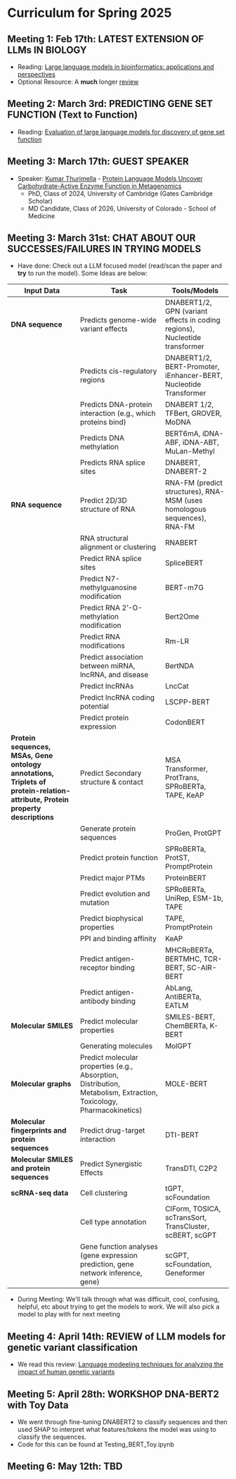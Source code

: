 # Curriculum for Spring 2025

## Meeting 1: Feb 17th: LATEST EXTENSION OF LLMs IN BIOLOGY
* Reading: [Large language models in bioinformatics: applications and perspectives](https://pmc.ncbi.nlm.nih.gov/articles/PMC10802675/)
* Optional Resource: A **much** longer [review](https://arxiv.org/abs/2401.14656)

## Meeting 2: March 3rd: PREDICTING GENE SET FUNCTION (Text to Function)
* Reading: [Evaluation of large language models for discovery of gene set function](https://doi.org/10.1038/s41592-024-02525-x)

## Meeting 3: March 17th: GUEST SPEAKER
* Speaker: [Kumar Thurimella](https://kthurimella.github.io/) - [Protein Language Models Uncover Carbohydrate-Active Enzyme Function in Metagenomics](https://pubmed.ncbi.nlm.nih.gov/37961379/)
  * PhD, Class of 2024, University of Cambridge (Gates Cambridge Scholar)
  * MD Candidate, Class of 2026, University of Colorado - School of Medicine

## Meeting 3: March 31st: CHAT ABOUT OUR SUCCESSES/FAILURES IN TRYING MODELS
* Have done: Check out a LLM focused model (read/scan the paper and **try** to run the model). Some Ideas are below:

| Input Data | Task | Tools/Models |
|------------|------|-------------|
| **DNA sequence** | Predicts genome-wide variant effects | DNABERT1/2, GPN (variant effects in coding regions), Nucleotide transformer |
| | Predicts cis-regulatory regions | DNABERT1/2, BERT-Promoter, iEnhancer-BERT, Nucleotide Transformer |
| | Predicts DNA-protein interaction (e.g., which proteins bind) | DNABERT 1/2, TFBert, GROVER, MoDNA |
| | Predicts DNA methylation | BERT6mA, iDNA-ABF, iDNA-ABT, MuLan-Methyl |
| | Predicts RNA splice sites | DNABERT, DNABERT-2 |
| **RNA sequence** | Predict 2D/3D structure of RNA | RNA-FM (predict structures), RNA-MSM (uses homologous sequences), RNA-FM |
| | RNA structural alignment or clustering | RNABERT |
| | Predict RNA splice sites | SpliceBERT |
| | Predict N7-methylguanosine modification | BERT-m7G |
| | Predict RNA 2’-O-methylation modification | Bert2Ome |
| | Predict RNA modifications | Rm-LR |
| | Predict association between miRNA, lncRNA, and disease | BertNDA |
| | Predict lncRNAs | LncCat |
| | Predict lncRNA coding potential | LSCPP-BERT |
| | Predict protein expression | CodonBERT |
| **Protein sequences, MSAs, Gene ontology annotations, Triplets of protein-relation-attribute, Protein property descriptions** | Predict Secondary structure & contact | MSA Transformer, ProtTrans, SPRoBERTa, TAPE, KeAP |
| | Generate protein sequences | ProGen, ProtGPT |
| | Predict protein function | SPRoBERTa, ProtST, PromptProtein |
| | Predict major PTMs | ProteinBERT |
| | Predict evolution and mutation | SPRoBERTa, UniRep, ESM-1b, TAPE |
| | Predict biophysical properties | TAPE, PromptProtein |
| | PPI and binding affinity | KeAP |
| | Predict antigen-receptor binding | MHCRoBERTa, BERTMHC, TCR-BERT, SC-AIR-BERT |
| | Predict antigen-antibody binding | AbLang, AntiBERTa, EATLM |
| **Molecular SMILES** | Predict molecular properties | SMILES-BERT, ChemBERTa, K-BERT |
| | Generating molecules | MolGPT |
| **Molecular graphs** | Predict molecular properties (e.g., Absorption, Distribution, Metabolism, Extraction, Toxicology, Pharmacokinetics) | MOLE-BERT |
| **Molecular fingerprints and protein sequences** | Predict drug-target interaction | DTI-BERT |
| **Molecular SMILES and protein sequences** | Predict Synergistic Effects | TransDTI, C2P2 |
| **scRNA-seq data** | Cell clustering | tGPT, scFoundation |
| | Cell type annotation | CIForm, TOSICA, scTransSort, TransCluster, scBERT, scGPT |
| | Gene function analyses (gene expression prediction, gene network inference, gene) | scGPT, scFoundation, Geneformer |


* During Meeting: We'll talk through what was difficult, cool, confusing, helpful, etc about trying to get the models to work. We will also pick a model to play with for next meeting


## Meeting 4: April 14th: REVIEW of LLM models for genetic variant classification
* We read this review: [Language modeeling techniques for analyzing the impact of human genetic variants](https://arxiv.org/html/2503.10655v1)

## Meeting 5: April 28th: WORKSHOP DNA-BERT2 with Toy Data
* We went through fine-tuning DNABERT2 to classify sequences and then used SHAP to interpret what features/tokens the model was using to classify the sequences.
* Code for this can be found at Testing_BERT_Toy.ipynb

## Meeting 6: May 12th: TBD
